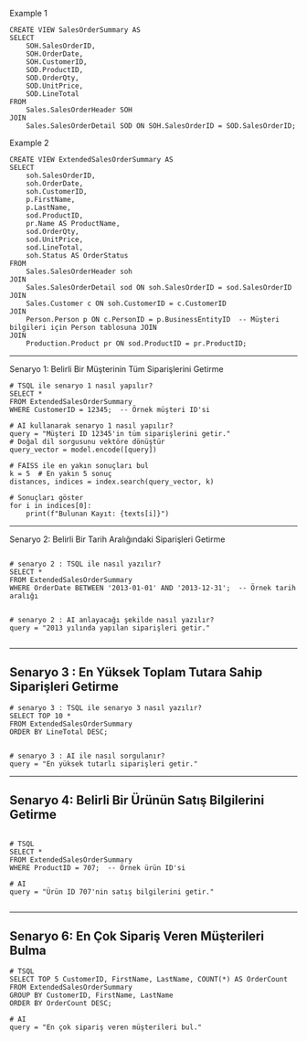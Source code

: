 Example 1 
```
CREATE VIEW SalesOrderSummary AS
SELECT 
    SOH.SalesOrderID,
    SOH.OrderDate,
    SOH.CustomerID,
    SOD.ProductID,
    SOD.OrderQty,
    SOD.UnitPrice,
    SOD.LineTotal
FROM 
    Sales.SalesOrderHeader SOH
JOIN 
    Sales.SalesOrderDetail SOD ON SOH.SalesOrderID = SOD.SalesOrderID;
```



Example 2 

```
CREATE VIEW ExtendedSalesOrderSummary AS
SELECT 
    soh.SalesOrderID,
    soh.OrderDate,
    soh.CustomerID,
    p.FirstName,
    p.LastName,
    sod.ProductID,
    pr.Name AS ProductName,
    sod.OrderQty,
    sod.UnitPrice,
    sod.LineTotal,
    soh.Status AS OrderStatus
FROM 
    Sales.SalesOrderHeader soh
JOIN 
    Sales.SalesOrderDetail sod ON soh.SalesOrderID = sod.SalesOrderID
JOIN 
    Sales.Customer c ON soh.CustomerID = c.CustomerID
JOIN 
    Person.Person p ON c.PersonID = p.BusinessEntityID  -- Müşteri bilgileri için Person tablosuna JOIN
JOIN 
    Production.Product pr ON sod.ProductID = pr.ProductID;

```
----------------------------
Senaryo 1: Belirli Bir Müşterinin Tüm Siparişlerini Getirme 
```
# TSQL ile senaryo 1 nasıl yapılır?
SELECT * 
FROM ExtendedSalesOrderSummary
WHERE CustomerID = 12345;  -- Örnek müşteri ID'si

# AI kullanarak senaryo 1 nasıl yapılır?
query = "Müşteri ID 12345'in tüm siparişlerini getir."
# Doğal dil sorgusunu vektöre dönüştür
query_vector = model.encode([query])

# FAISS ile en yakın sonuçları bul
k = 5  # En yakın 5 sonuç
distances, indices = index.search(query_vector, k)

# Sonuçları göster
for i in indices[0]:
    print(f"Bulunan Kayıt: {texts[i]}")

```
-----------------------------

Senaryo 2: Belirli Bir Tarih Aralığındaki Siparişleri Getirme

```

# senaryo 2 : TSQL ile nasıl yazılır?
SELECT * 
FROM ExtendedSalesOrderSummary
WHERE OrderDate BETWEEN '2013-01-01' AND '2013-12-31';  -- Örnek tarih aralığı


# senaryo 2 : AI anlayacağı şekilde nasıl yazılır?
query = "2013 yılında yapılan siparişleri getir."


```
---------------

## Senaryo 3 : En Yüksek Toplam Tutara Sahip Siparişleri Getirme

```
# senaryo 3 : TSQL ile senaryo 3 nasıl yazılır?
SELECT TOP 10 * 
FROM ExtendedSalesOrderSummary
ORDER BY LineTotal DESC;


# senaryo 3 : AI ile nasıl sorgulanır?
query = "En yüksek tutarlı siparişleri getir."

```

---------------------------------------------
## Senaryo 4: Belirli Bir Ürünün Satış Bilgilerini Getirme

```

# TSQL
SELECT * 
FROM ExtendedSalesOrderSummary
WHERE ProductID = 707;  -- Örnek ürün ID'si

# AI
query = "Ürün ID 707'nin satış bilgilerini getir."


```
------------------------------------------------------------

## Senaryo 6: En Çok Sipariş Veren Müşterileri Bulma
```
# TSQL 
SELECT TOP 5 CustomerID, FirstName, LastName, COUNT(*) AS OrderCount
FROM ExtendedSalesOrderSummary
GROUP BY CustomerID, FirstName, LastName
ORDER BY OrderCount DESC;

# AI
query = "En çok sipariş veren müşterileri bul."

```
